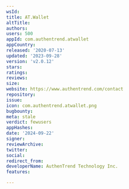```yaml
---
wsId: 
title: AT.Wallet
altTitle: 
authors: 
users: 500
appId: com.authentrend.atwallet
appCountry: 
released: '2020-07-13'
updated: '2023-09-28'
version: 'v2.0.12'
stars: 
ratings: 
reviews: 
size: 
website: https://www.authentrend.com/contact
repository: 
issue: 
icon: com.authentrend.atwallet.png
bugbounty: 
meta: stale
verdict: fewusers
appHashes: 
date: '2024-09-22'
signer: 
reviewArchive: 
twitter: 
social: 
redirect_from: 
developerName: AuthenTrend Technology Inc.
features: 

---
```


